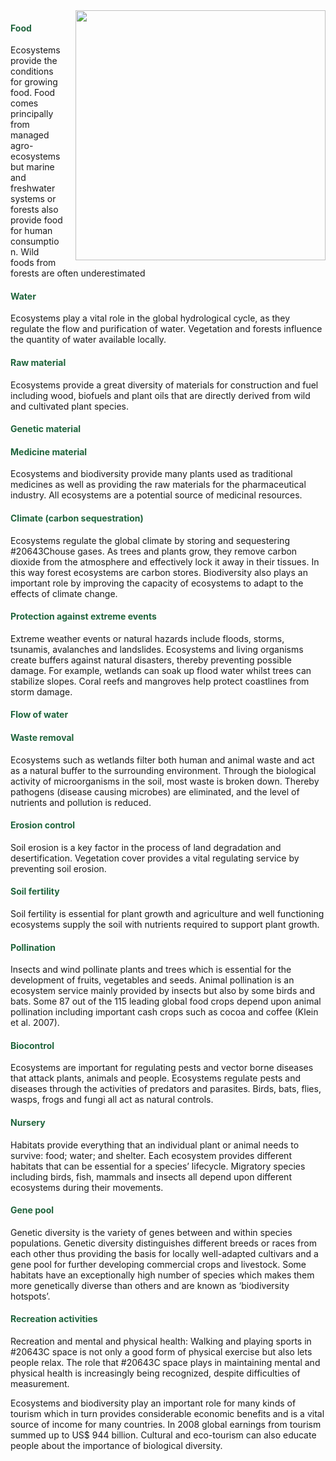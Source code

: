 <img align = "right" src="bats.png" style="margin-left:20px" width="400px" />

#### <span style="color:#20643C"><b>Food</b></span>

Ecosystems provide the conditions for growing food. Food comes
principally from managed agro-ecosystems but marine and freshwater
systems or forests also provide food for human consumption. Wild foods
from forests are often underestimated

#### <span style="color:#20643C"><b>Water</b></span>

Ecosystems play a vital role in the global hydrological cycle, as they
regulate the flow and purification of water. Vegetation and forests
influence the quantity of water available locally.

#### <span style="color:#20643C"><b>Raw material</b></span>

Ecosystems provide a great diversity of materials for construction and
fuel including wood, biofuels and plant oils that are directly derived
from wild and cultivated plant species.

#### <span style="color:#20643C"><b>Genetic material</b></span>

#### <span style="color:#20643C"><b>Medicine material</b></span>

Ecosystems and biodiversity provide many plants used as traditional
medicines as well as providing the raw materials for the pharmaceutical
industry. All ecosystems are a potential source of medicinal resources.

#### <span style="color:#20643C"><b>Climate (carbon sequestration)</b></span>

Ecosystems regulate the global climate by storing and sequestering
#20643Chouse gases. As trees and plants grow, they remove carbon dioxide
from the atmosphere and effectively lock it away in their tissues. In
this way forest ecosystems are carbon stores. Biodiversity also plays an
important role by improving the capacity of ecosystems to adapt to the
effects of climate change.

#### <span style="color:#20643C"><b>Protection against extreme events</b></span>

Extreme weather events or natural hazards include floods, storms,
tsunamis, avalanches and landslides. Ecosystems and living organisms
create buffers against natural disasters, thereby preventing possible
damage. For example, wetlands can soak up flood water whilst trees can
stabilize slopes. Coral reefs and mangroves help protect coastlines from
storm damage.

#### <span style="color:#20643C"><b>Flow of water</b></span>

#### <span style="color:#20643C"><b>Waste removal</b></span>

Ecosystems such as wetlands filter both human and animal waste and act
as a natural buffer to the surrounding environment. Through the
biological activity of microorganisms in the soil, most waste is broken
down. Thereby pathogens (disease causing microbes) are eliminated, and
the level of nutrients and pollution is reduced.

#### <span style="color:#20643C"><b>Erosion control</b></span>

Soil erosion is a key factor in the process of land degradation and
desertification. Vegetation cover provides a vital regulating service by
preventing soil erosion.

#### <span style="color:#20643C"><b>Soil fertility</b></span>

Soil fertility is essential for plant growth and agriculture and well
functioning ecosystems supply the soil with nutrients required to
support plant growth.

#### <span style="color:#20643C"><b>Pollination</b></span>

Insects and wind pollinate plants and trees which is essential for the
development of fruits, vegetables and seeds. Animal pollination is an
ecosystem service mainly provided by insects but also by some birds and
bats. Some 87 out of the 115 leading global food crops depend upon
animal pollination including important cash crops such as cocoa and
coffee (Klein et al. 2007).

#### <span style="color:#20643C"><b>Biocontrol</b></span>

Ecosystems are important for regulating pests and vector borne diseases
that attack plants, animals and people. Ecosystems regulate pests and
diseases through the activities of predators and parasites. Birds, bats,
flies, wasps, frogs and fungi all act as natural controls.

#### <span style="color:#20643C"><b>Nursery</b></span>

Habitats provide everything that an individual plant or animal needs to
survive: food; water; and shelter. Each ecosystem provides different
habitats that can be essential for a species’ lifecycle. Migratory
species including birds, fish, mammals and insects all depend upon
different ecosystems during their movements.

#### <span style="color:#20643C"><b>Gene pool</b></span>

Genetic diversity is the variety of genes between and within species
populations. Genetic diversity distinguishes different breeds or races
from each other thus providing the basis for locally well-adapted
cultivars and a gene pool for further developing commercial crops and
livestock. Some habitats have an exceptionally high number of species
which makes them more genetically diverse than others and are known as
‘biodiversity hotspots’.

#### <span style="color:#20643C"><b>Recreation activities</b></span>

Recreation and mental and physical health: Walking and playing sports in
#20643C space is not only a good form of physical exercise but also lets
people relax. The role that #20643C space plays in maintaining mental and
physical health is increasingly being recognized, despite difficulties
of measurement.

Ecosystems and biodiversity play an important role for many kinds of
tourism which in turn provides considerable economic benefits and is a
vital source of income for many countries. In 2008 global earnings from
tourism summed up to US$ 944 billion. Cultural and eco-tourism can also
educate people about the importance of biological diversity.
